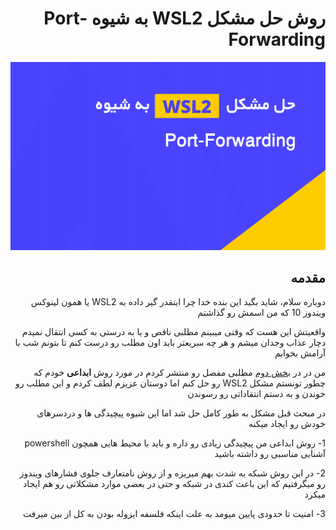 <div dir="rtl">

# روش حل مشکل WSL2 به شیوه Port-Forwarding

![banner](./images/virgool-post.png)

## مقدمه

دوباره سلام، شاید بگید این بنده خدا چرا اینقدر گیر داده به WSL2 یا همون لینوکس ویندوز 10 که من اسمش رو گذاشتم

واقعیتش این هست که وقتی میبینم مطلبی ناقص و یا به درستی به کسی انتقال نمیدم دچار عذاب وجدان میشم و هر چه سریعتر باید اون مطلب رو درست کنم تا بتونم شب با آرامش بخوابم

من در در [بخش دوم](https://github.com/illustrayking/howToSolveWSLIssue) مطلبی مفصل رو منتشر کردم در مورد روش **ابداعی** خودم که چطور تونستم مشکل WSL2 رو حل کنم اما دوستان عزیزم لطف کردم و این مطلب رو خوندن و به دستم انتقاداتی رو رسوندن

در مبحث قبل مشکل به طور کامل حل شد اما این شیوه پیچیدگی ها و دردسرهای خودش رو ایجاد میکنه

1- روش ابداعی من پیچیدگی زیادی رو داره و باید با محیط هایی همچون powershell آشنایی مناسبی رو داشته باشید

2- در این روش شبکه به شدت بهم میریزه و از روش نامتعارف جلوی فشارهای ویندوز رو میگرفتیم که این باعث کندی در شبکه و حتی در بعضی موارد مشکلاتی رو هم ایجاد میکرد

3- امنیت تا حدودی پایین میومد به علت اینکه فلسفه ایزوله بودن به کل از بین میرفت
</div>